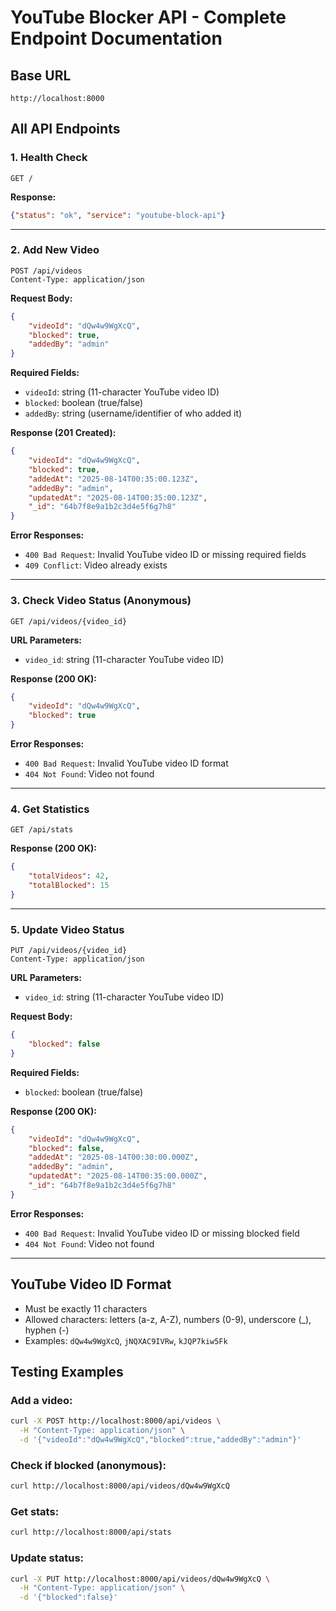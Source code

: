 # YouTube Blocker API - Complete Endpoint Documentation

## Base URL
`http://localhost:8000`

## All API Endpoints

### 1. Health Check
```
GET /
```
**Response:**
```json
{"status": "ok", "service": "youtube-block-api"}
```

---

### 2. Add New Video
```
POST /api/videos
Content-Type: application/json
```

**Request Body:**
```json
{
    "videoId": "dQw4w9WgXcQ",
    "blocked": true,
    "addedBy": "admin"
}
```

**Required Fields:**
- `videoId`: string (11-character YouTube video ID)
- `blocked`: boolean (true/false)
- `addedBy`: string (username/identifier of who added it)

**Response (201 Created):**
```json
{
    "videoId": "dQw4w9WgXcQ",
    "blocked": true,
    "addedAt": "2025-08-14T00:35:00.123Z",
    "addedBy": "admin",
    "updatedAt": "2025-08-14T00:35:00.123Z",
    "_id": "64b7f8e9a1b2c3d4e5f6g7h8"
}
```

**Error Responses:**
- `400 Bad Request`: Invalid YouTube video ID or missing required fields
- `409 Conflict`: Video already exists

---

### 3. Check Video Status (Anonymous)
```
GET /api/videos/{video_id}
```

**URL Parameters:**
- `video_id`: string (11-character YouTube video ID)

**Response (200 OK):**
```json
{
    "videoId": "dQw4w9WgXcQ",
    "blocked": true
}
```

**Error Responses:**
- `400 Bad Request`: Invalid YouTube video ID format
- `404 Not Found`: Video not found

---

### 4. Get Statistics
```
GET /api/stats
```

**Response (200 OK):**
```json
{
    "totalVideos": 42,
    "totalBlocked": 15
}
```

---

### 5. Update Video Status
```
PUT /api/videos/{video_id}
Content-Type: application/json
```

**URL Parameters:**
- `video_id`: string (11-character YouTube video ID)

**Request Body:**
```json
{
    "blocked": false
}
```

**Required Fields:**
- `blocked`: boolean (true/false)

**Response (200 OK):**
```json
{
    "videoId": "dQw4w9WgXcQ",
    "blocked": false,
    "addedAt": "2025-08-14T00:30:00.000Z",
    "addedBy": "admin",
    "updatedAt": "2025-08-14T00:35:00.000Z",
    "_id": "64b7f8e9a1b2c3d4e5f6g7h8"
}
```

**Error Responses:**
- `400 Bad Request`: Invalid YouTube video ID or missing blocked field
- `404 Not Found`: Video not found

---

## YouTube Video ID Format
- Must be exactly 11 characters
- Allowed characters: letters (a-z, A-Z), numbers (0-9), underscore (_), hyphen (-)
- Examples: `dQw4w9WgXcQ`, `jNQXAC9IVRw`, `kJQP7kiw5Fk`

## Testing Examples

### Add a video:
```bash
curl -X POST http://localhost:8000/api/videos \
  -H "Content-Type: application/json" \
  -d '{"videoId":"dQw4w9WgXcQ","blocked":true,"addedBy":"admin"}'
```

### Check if blocked (anonymous):
```bash
curl http://localhost:8000/api/videos/dQw4w9WgXcQ
```

### Get stats:
```bash
curl http://localhost:8000/api/stats
```

### Update status:
```bash
curl -X PUT http://localhost:8000/api/videos/dQw4w9WgXcQ \
  -H "Content-Type: application/json" \
  -d '{"blocked":false}'
